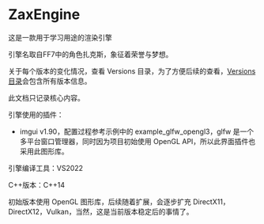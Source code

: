 # ZaxEngine

这是一款用于学习用途的渲染引擎

引擎名取自FF7中的角色扎克斯，象征着荣誉与梦想。

关于每个版本的变化情况，查看 Versions 目录，为了方便后续的查看，[Versions目录](./Versions)会包含所有版本信息。

此文档只记录核心内容。

引擎使用的插件：
* imgui v1.90，配置过程参考示例中的 example_glfw_opengl3，glfw 是一个多平台窗口管理器，同时因为项目初始使用 OpenGL API，所以此界面插件也采用此图形库。

引擎编译工具：VS2022

C++版本：C++14

初始版本使用 OpenGL 图形库，后续随着扩展，会逐步扩充 DirectX11，DirectX12，Vulkan，当然，这是当前版本稳定后的事情了。
